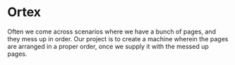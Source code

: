 # Ortex
Often we come across scenarios where we have a bunch of pages, and they mess up in order. Our project is to create a machine wherein the pages are arranged in a proper order, once we supply it with the messed up pages. 
